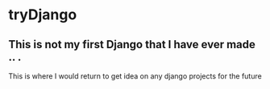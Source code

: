 # tryDjango

## This is not my first Django that I have ever made .. .
 This is where I would return to get idea on any django projects for the future